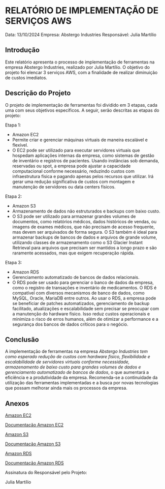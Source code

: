 # RELATÓRIO DE IMPLEMENTAÇÃO DE SERVIÇOS AWS

Data: 13/10/2024
Empresa: Abstergo Industries 
Responsável: Julia Martílio

## Introdução
Este relatório apresenta o processo de implementação de ferramentas na empresa Abstergo Industries, realizado por Julia Martílio. O objetivo do projeto foi elencar 3 serviços AWS, com a finalidade de realizar diminuição de custos imediatos.

## Descrição do Projeto
O projeto de implementação de ferramentas foi dividido em 3 etapas, cada uma com seus objetivos específicos. A seguir, serão descritas as etapas do projeto:

Etapa 1: 
- Amazon EC2
- Permite criar e gerenciar máquinas virtuais de maneira escalável e flexível.
- O EC2 pode ser utilizado para executar servidores virtuais que hospedam aplicações internas da empresa, como sistemas de gestão de inventário e registros de pacientes. Usando instâncias sob demanda, reservadas ou spot, a empresa pode ajustar a capacidade computacional conforme necessário, reduzindo custos com infraestrutura física e pagando apenas pelos recursos que utilizar. Irá gerar uma redução significativa de custos com montagem e manutenção de servidores ou data centers físicos.

Etapa 2: 
- Amazon S3
- Armazenamento de dados não estruturados e backups com baixo custo.
- O S3 pode ser utilizado para armazenar grandes volumes de documentos, como relatórios médicos, dados históricos de vendas, ou imagens de exames médicos, que não precisam de acesso frequente, mas devem ser arquivados de forma segura. O S3 também é ideal para armazenar backups de bancos de dados e arquivos de grande volume, utilizando classes de armazenamento como o S3 Glacier Instant Retrieval para arquivos que precisam ser mantidos a longo prazo e são raramente acessados, mas que exigem recuperação rápida.

Etapa 3: 
- Amazon RDS
- Gerenciamento automatizado de bancos de dados relacionais.
- O RDS pode ser usado para gerenciar o banco de dados da empresa, como o registro de transações e inventário de medicamentos. O RDS é compatível com diversos mecanismos de banco de dados, como MySQL, Oracle, MariaDB entre outros. Ao usar o RDS, a empresa pode se beneficiar de patches automatizados, gerenciamento de backup facilitado, atualizações e escalabilidade sem precisar se preocupar com a manutenção do hardware físico. Isso reduz custos operacionais e minimiza o risco de erros humanos, além de otimizar a performance e a segurança dos bancos de dados críticos para o negócio.



## Conclusão
A implementação de ferramentas na empresa *Abstergo Industries tem como esperado redução de custos com hardware físico, flexibilidade e escalabilidade de servidores virtuais conforme necessidade, armazenamento de baixo custo para grandes volumes de dados e gerenciamento automatizado de bancos de dados*, o que aumentará a eficiência e a produtividade da empresa. Recomenda-se a continuidade da utilização das ferramentas implementadas e a busca por novas tecnologias que possam melhorar ainda mais os processos da empresa.

## Anexos

[Amazon EC2](https://aws.amazon.com/pt/ec2/?did=ft_card&trk=ft_card)

[Documentação Amazon EC2](https://docs.aws.amazon.com/ec2/?icmpid=docs_homepage_featuredsvcs)

[Amazon S3](https://aws.amazon.com/pt/s3/?did=ft_card&trk=ft_card)

[Documentação Amazon S3](https://docs.aws.amazon.com/s3/?icmpid=docs_homepage_featuredsvcs)

[Amazon RDS](https://aws.amazon.com/rds/?did=ft_card&trk=ft_card)

[Documentação Amazon RDS](https://docs.aws.amazon.com/rds/?icmpid=docs_homepage_featuredsvcs)



Assinatura do Responsável pelo Projeto:

Julia Martílio
